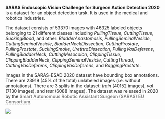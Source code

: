 **SARAS Endoscopic Vision Challenge for Surgeon Action Detection 2020** is a dataset for an object detection task. It is used in the medical and robotics industries. 

The dataset consists of 53370 images with 46325 labeled objects belonging to 21 different classes including *PullingTissue*, *CuttingTissue*, *SuckingBlood*, and other: *BladderAnastomosis*, *PullingSeminalVesicle*, *CuttingSeminalVesicle*, *BladderNeckDissection*, *CuttingProstate*, *PullingProstate*, *SuckingSmoke*, *UrethraDissection*, *PullingVasDeferens*, *PullingBladderNeck*, *CuttingMesocolon*, *ClippingTissue*, *ClippingBladderNeck*, *ClippingSeminalVesicle*, *CuttingThread*, *CuttingVasDeferens*, *ClippingVasDeferens*, and *BaggingProstate*.

Images in the SARAS-ESAD 2020 dataset have bounding box annotations. There are 23919 (45% of the total) unlabeled images (i.e. without annotations). There are 3 splits in the dataset: *train* (40152 images), *val* (7130 images), and *test* (6088 images). The dataset was released in 2020 by the <span style="font-weight: 600; color: grey; border-bottom: 1px dashed #d3d3d3;">Smart Autonomous Robotic Assistant Surgeon (SARAS) EU Consortium</span>.

<img src="https://github.com/dataset-ninja/saras-esad-2020/raw/main/visualizations/poster.png">
